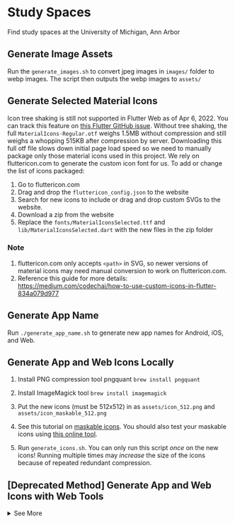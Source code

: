 # Study Spaces

Find study spaces at the University of Michigan, Ann Arbor

## Generate Image Assets

Run the `generate_images.sh` to convert jpeg images in `images/` folder to webp images.
The script then outputs the webp images to `assets/`

## Generate Selected Material Icons

Icon tree shaking is still not supported in Flutter Web as of Apr 6, 2022. You can track this feature
on [this Flutter GitHub issue](https://github.com/flutter/flutter/issues/57181).
Without tree shaking, the full `MaterialIcons-Regular.otf` weighs 1.5MB without compression and still
weighs a whopping 515KB after compression by server. Downloading this full otf file slows down initial
page load speed so we need to manually package only those material icons used in this project.
We rely on fluttericon.com to generate the custom icon font for us. To add or change the list
of icons packaged:

1. Go to fluttericon.com
2. Drag and drop the `fluttericon_config.json` to the website
3. Search for new icons to include or drag and drop custom SVGs to the website.
4. Download a zip from the website
5. Replace the `fonts/MaterialIconsSelected.ttf` and `lib/MaterialIconsSelected.dart` with the new files in the zip folder

### Note

1. fluttericon.com only accepts `<path>` in SVG, so newer versions of material icons may need manual
   conversion to work on fluttericon.com.
2. Reference this guide for more details: https://medium.com/codechai/how-to-use-custom-icons-in-flutter-834a079d977

## Generate App Name
Run `./generate_app_name.sh` to generate new app names for Android, iOS, and Web.

## Generate App and Web Icons Locally

1. Install PNG compression tool pngquant
   `brew install pngquant`

2. Install ImageMagick tool
   `brew install imagemagick`

3. Put the new icons (must be 512x512) in as `assets/icon_512.png` and `assets/icon_maskable_512.png`

4. See this tutorial on [maskable icons](https://web.dev/maskable_icon/). You should also test your
   maskable icons using [this online tool](https://maskable.app/).

5. Run `generate_icons.sh`. You can only run this script *once* on the new icons!
   Running multiple times may *increase* the size of the icons because of repeated redundant compression.

## \[Deprecated Method\] Generate App and Web Icons with Web Tools

<details>
<summary>See More</summary>

### Generate Web Icons

Icon location: `web/icons/icon_192.png` and `web/icons/icon_512.png`

Tool: https://appiconmaker.co/Home

You can generate and download `icon_192.png` and `icon_512.png` under the Android section

### Test PWA Maskable Icons

Icon location: `web/icons/icon_maskable_192.png` and `web/icons/icon_maskable_512.png`

Tool: https://maskable.app/

Tutorial: https://web.dev/maskable_icon/

### Generate Favicon

Icon location: `web/favicon.png`

Tool: https://realfavicongenerator.net/

### Update Splash Icon

Icon location: `assets/splash.png`

Copy `icon_512.png` to the above location and rename it to `splash.png`.

</details>